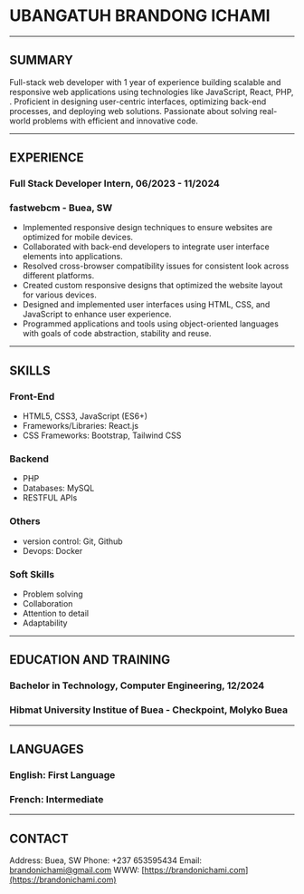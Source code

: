 # UBANGATUH BRANDONG ICHAMI
*** 
## SUMMARY
Full-stack web developer with 1 year of experience building scalable and responsive web applications using technologies like JavaScript, React, PHP, . Proficient in designing user-centric interfaces, optimizing back-end processes, and deploying web solutions. Passionate about solving real-world problems with efficient and innovative code.
***
## EXPERIENCE
### Full Stack Developer Intern, 06/2023 - 11/2024 
### fastwebcm - Buea, SW
* Implemented responsive design techniques to ensure websites are optimized for mobile devices.
* Collaborated with back-end developers to integrate user interface elements into applications.
* Resolved cross-browser compatibility issues for consistent look across different platforms.
* Created custom responsive designs that optimized the website layout for various devices.
* Designed and implemented user interfaces using HTML, CSS, and JavaScript to enhance user experience.
* Programmed applications and tools using object-oriented languages with goals of code abstraction, stability and reuse.
***
## SKILLS
### Front-End
* HTML5, CSS3, JavaScript (ES6+)
* Frameworks/Libraries: React.js
* CSS Frameworks: Bootstrap, Tailwind CSS
### Backend
* PHP
* Databases: MySQL
* RESTFUL APIs
### Others
* version control: Git, Github
* Devops: Docker
### Soft Skills
* Problem solving
* Collaboration
* Attention to detail
* Adaptability
***
## EDUCATION AND TRAINING
### Bachelor in Technology, Computer Engineering, 12/2024
### Hibmat University Institue of Buea - Checkpoint, Molyko Buea
***
## LANGUAGES
### English: First Language
### French: Intermediate
***
## CONTACT
Address: Buea, SW
Phone: +237 653595434
Email: brandonichami@gmail.com
WWW: [https://brandonichami.com](https://brandonichami.com)
